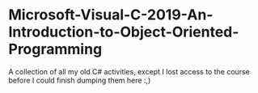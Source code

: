 # Microsoft-Visual-C-2019-An-Introduction-to-Object-Oriented-Programming
A collection of all my old C# activities, except I lost access to the course before I could finish dumping them here :,) 
